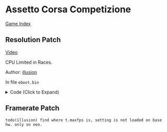 # Assetto Corsa Competizione

[Game Index](README.md#games)

## Resolution Patch

[Video](https://youtu.be/XnRTDuLJBig)

CPU Limited in Races.

Author: [illusion](https://twitter.com/illusion0002)

In file `eboot.bin`

<details>
<summary>Code (Click to Expand)</summary>

```
0x34BA740 E9 CB E3 38 FE 41 C7 04 8E 00 00 86 42 C4 C1 7A 10 04 8E C3 # main
0x2E93FA8 48 E9 # min frametime
0x2E96E32 48 E8 0D 39 62 00 # call

# 00 00 86 42 = 67.0f
```

</details>

## Framerate Patch

`todo(illusion) find where t.maxfps is, setting is not loaded on base hw. only on neo.`
